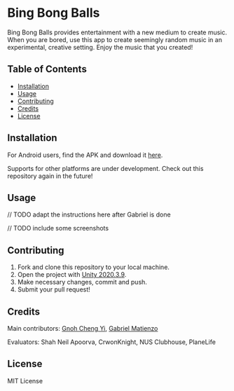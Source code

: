 # Bing Bong Balls
Bing Bong Balls provides entertainment with a new medium to create music. 
When you are bored, use this app to create seemingly random music in an experimental, creative setting. 
Enjoy the music that you created!


## Table of Contents
- [Installation](#installation)
- [Usage](#usage)
- [Contributing](#contributing)
- [Credits](#credits)
- [License](#license)


## Installation
For Android users, find the APK and download it [here](https://github.com/GnohChengYi/bing-bong-balls).

Supports for other platforms are under development. 
Check out this repository again in the future!


## Usage
// TODO adapt the instructions here after Gabriel is done

// TODO include some screenshots


## Contributing
1. Fork and clone this repository to your local machine.
2. Open the project with [Unity 2020.3.9](https://unity3d.com/get-unity/download/archive).
3. Make necessary changes, commit and push. 
4. Submit your pull request!


## Credits
Main contributors: [Gnoh Cheng Yi](https://github.com/GnohChengYi/), [Gabriel Matienzo](https://github.com/GabrielWLM)

Evaluators: Shah Neil Apoorva, CrwonKnight, NUS Clubhouse, PlaneLife


## License
MIT License
